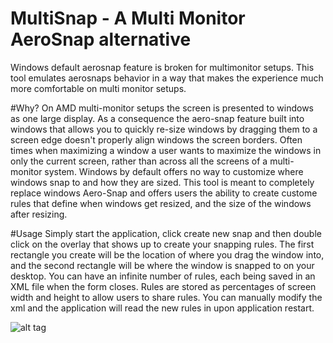 # MultiSnap - A Multi Monitor AeroSnap alternative

Windows default aerosnap feature is broken for multimonitor setups. This tool emulates aerosnaps behavior in a way that makes the experience much more comfortable on multi monitor setups. 

#Why?
On AMD multi-monitor setups the screen is presented to windows as one large display. As a consequence the aero-snap feature built into windows that allows you to quickly re-size windows by dragging them to a screen edge doesn't properly align windows the screen borders. Often times when maximizing a window a user wants to maximize the windows in only the current screen, rather than across all the screens of a multi-monitor system. Windows by default offers no way to customize where windows snap to and how they are sized. This tool is meant to completely replace windows Aero-Snap and offers users the ability to create custome rules that define when windows get resized, and the size of the windows after resizing.

#Usage
Simply start the application, click create new snap and then double click on the overlay that shows up to create your snapping rules. The first rectangle you create will be the location of where you drag the window into, and the second rectangle will be where the window is snapped to on your desktop. You can have an infinite number of rules, each being saved in an XML file when the form closes. Rules are stored as percentages of screen width and height to allow users to share rules. You can manually modify the xml and the application will read the new rules in upon application restart.

![alt tag](http://i.imgur.com/Sy5vL5n.gif)

